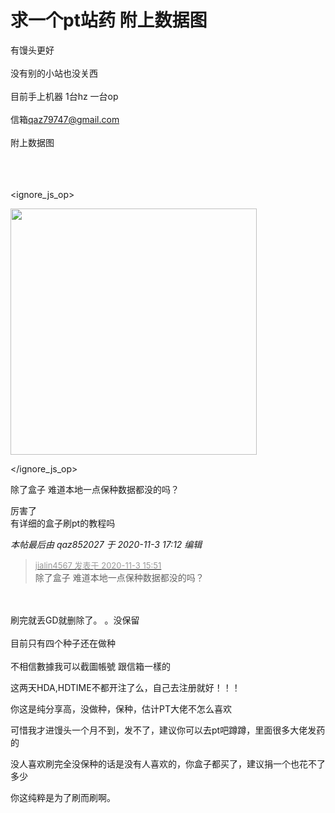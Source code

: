 # 求一个pt站药  附上数据图


有馒头更好<br />
<br />
 没有别的小站也没关西<br />
<br />
目前手上机器 1台hz 一台op<br />
<br />
信箱<a href="mailto:qaz79747@gmail.com">qaz79747@gmail.com</a><br />
<br />
附上数据图<br />
<br />
<br />
<br />

<ignore_js_op>

<img id="aimg_140973" aid="140973" src="static/image/common/none.gif" zoomfile="forum.php?mod=attachment&aid=MTQwOTczfGU4YTQxZDcwfDE2MDk1Mjc2MDN8NDczNDR8NzYxODAx&noupdate=yes&nothumb=yes" file="forum.php?mod=attachment&aid=MTQwOTczfGU4YTQxZDcwfDE2MDk1Mjc2MDN8NDczNDR8NzYxODAx&noupdate=yes" class="zoom" onclick="zoom(this, this.src, 0, 0, 0)" width="394" id="aimg_140973" inpost="1" onmouseover="showMenu({'ctrlid':this.id,'pos':'12'})" />

<div class="tip tip_4 aimg_tip" id="aimg_140973_menu" style="position: absolute; display: none" disautofocus="true">
<div class="xs0">
<p><strong>螢幕擷取畫面 2020-11-03 154329.png</strong> <em class="xg1">(7.02 KB, 下载次数: 0)</em></p>
<p>
<a href="forum.php?mod=attachment&amp;aid=MTQwOTczfGU4YTQxZDcwfDE2MDk1Mjc2MDN8NDczNDR8NzYxODAx&amp;nothumb=yes" target="_blank">下载附件</a>

</p>

<p class="xg1 y">2020-11-3 15:48 上传</p>

</div>
<div class="tip_horn"></div>
</div>

</ignore_js_op>
<br />


除了盒子 难道本地一点保种数据都没的吗？

厉害了<br />
有详细的盒子刷pt的教程吗

<i class="pstatus"> 本帖最后由 qaz852027 于 2020-11-3 17:12 编辑 </i><br />
<div class="quote"><blockquote><font size="2"><a href="https://www.hostloc.com/forum.php?mod=redirect&amp;goto=findpost&amp;pid=9395837&amp;ptid=761801" target="_blank"><font color="#999999">jialin4567 发表于 2020-11-3 15:51</font></a></font><br />
除了盒子 难道本地一点保种数据都没的吗？</blockquote></div><br />
<br />
刷完就丢GD就删除了。 。没保留<br />
<br />
目前只有四个种子还在做种<br />
<br />
不相信數據我可以截圖帳號 跟信箱一樣的

这两天HDA,HDTIME不都开注了么，自己去注册就好！！！

你这是纯分享高，没做种，保种，估计PT大佬不怎么喜欢

可惜我才进馒头一个月不到，发不了，建议你可以去pt吧蹲蹲，里面很多大佬发药的

没人喜欢刷完全没保种的话是没有人喜欢的，你盒子都买了，建议捐一个也花不了多少

你这纯粹是为了刷而刷啊。<img id="aimg_fVZEU" onclick="zoom(this, this.src, 0, 0, 0)" class="zoom" src="https://cdn.jsdelivr.net/gh/hishis/forum-master/public/images/patch.gif" onmouseover="img_onmouseoverfunc(this)" onload="thumbImg(this)" border="0" alt="" />

<img id="aimg_u6dSE" onclick="zoom(this, this.src, 0, 0, 0)" class="zoom" src="https://i.loli.net/2020/11/03/he1YFU5iOA8xHmt.png" onmouseover="img_onmouseoverfunc(this)" onload="thumbImg(this)" border="0" alt="" /><img src="static/image/smiley/default/lol.gif" smilieid="12" border="0" alt="" /> 
